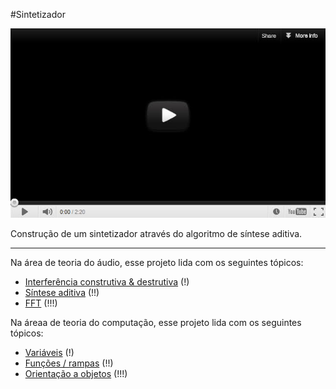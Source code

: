 #Sintetizador

![o que é essa legenda? mouseover?](youtube-vid.jpg)

Construção de um sintetizador através do algoritmo de síntese aditiva.



---



Na área de teoria do áudio, esse projeto lida com os seguintes tópicos:

* [Interferência construtiva & destrutiva](audio_int.md) (!)
* [Síntese aditiva](audio_addSynth.md) (!!)
* [FFT](audio_dft.md) (!!!)
<p>

Na áreaa de teoria do computação, esse projeto lida com os seguintes tópicos:

* [Variáveis](prog_variaveis.md) (!)
* [Funções / rampas](prog_funcoes.md) (!!)
* [Orientação a objetos](prog_oop.md) (!!!)